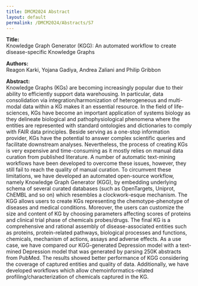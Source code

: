 ```yaml
---
title: DMCM2024 Abstract
layout: default
permalink: /DMCM2024/Abstracts/S7
---
```


**Title:** \
Knowledge Graph Generator (KGG): An automated workflow to create disease-specific Knowledge Graphs

**Authors:** \
Reagon Karki, Yojana Gadiya, Andrea Zaliani and Philip Gribbon

**Abstract:** \
Knowledge Graphs (KGs) are becoming increasingly popular due to their ability to efficiently support data warehousing. In particular, data consolidation via integration/harmonization of heterogeneous and multi-modal data within a KG makes it an essential resource. In the field of life-sciences, KGs have become an important application of systems biology as they delineate biological and pathophysiological phenomena where the entities are represented with standard ontologies and dictionaries to comply with FAIR data principles. Beside serving as a one-stop information provider, KGs have the potential to answer complex scientific queries and facilitate downstream analyses. Nevertheless, the process of creating KGs is very expensive and time-consuming as it mostly relies on manual data curation from published literature. A number of automatic text-mining workflows have been developed to overcome these issues, however, they still fail to reach the quality of manual curation. To circumvent these limitations, we have developed an automated open-source workflow, namely Knowledge Graph Generator (KGG), by embedding underlying schema of several curated databases (such as OpenTargets, Uniprot, ChEMBL and so on) which resembles a clockwork-esque mechanism. The KGG allows users to create KGs representing the chemotype-phenotype of diseases and medical conditions. Moreover, the users can customize the size and content of KG by choosing parameters affecting scores of proteins and clinical trial phase of chemicals probes/drugs. The final KG is a comprehensive and rational assembly of disease-associated entities such as proteins, protein-related pathways, biological processes and functions, chemicals, mechanism of actions, assays and adverse effects. As a use case, we have compared our KGG-generated Depression model with a text-mined Depression model that was generated by parsing 250K abstracts from PubMed. The results showed better performance of KGG considering the coverage of captured entities and quality of data. Additionally, we have developed workflows which allow chemoinformatics-related profiling/characterization of chemicals captured in the KG.

